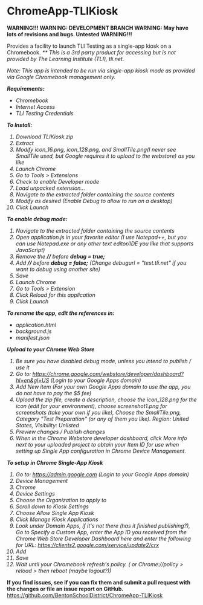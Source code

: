 ChromeApp-TLIKiosk
==================
<B>WARNING!!!</B>
<B>WARNING:  DEVELOPMENT BRANCH </B>
<B>WARNING:  May have lots of revisions and bugs. Untested </B>
<B>WARNING!!!</B>

Provides a facility to launch TLI Testing as a single-app kiosk on a Chromebook.
<I>** This is a 3rd party product for accessing but is not provided by The Learning Institute (TLI), tli.net.</B>

Note: This app is intended to be run via single-app kiosk mode as provided via Google Chromebook management only.

<b>Requirements: </b>
 - Chromebook
 - Internet Access
 - TLI Testing Credentials

<B>To Install:</B>
   1. Download TLIKiosk.zip
   2. Extract
   3. Modify icon_16.png, icon_128.png, and SmallTile.png(I never see SmallTile used, but Google requires it to upload to the webstore) as you like
   3. Launch Chrome
   4. Go to Tools > Extensions
   5. Check to enable Developer mode
   6. Load unpacked extension...
   7. Navigate to the extracted folder containing the source contents
   8. Modify as desired  (Enable Debug to allow to run on a desktop)
   9. Click Launch
   
<B>To enable debug mode:</B>
   1. Navigate to the extracted folder containing the source contents
   2. Open application.js in your favorite editor (I use Notepad++, but you can use Notepad.exe or any other text editor/IDE you like that supports JavaScript)
   3. Remove the <B>//</B> before <b>debug = true;</b>
   4. Add <B>//</B> before <b>debug = false;</b> (Change debugurl = "test.tli.net" if you want to debug using another site)
   5. Save
   6. Launch Chrome
   7. Go to Tools > Extension
   8. Click Reload for this application
   9. Click Launch
   
<B>To rename the app, edit the references in:</B>
  - application.html
  - background.js
  - manifest.json
   
<B>Upload to your Chrome Web Store</B>
  1. Be sure you have disabled debug mode, unless you intend to publish / use it
  2. Go to: https://chrome.google.com/webstore/developer/dashboard?hl=en&gl=US  (Login to your Google Apps domain)
  3. Add New item  (For your own Google Apps domain to use the app, you do not have to pay the $5 fee)
  4. Upload the zip file, create a description, choose the icon_128.png for the icon (edit for your environment), choose screenshot1.png for screenshots (take your own if you like), Choose the SmallTile.png, Category "Test Preparation" (or any of them you like).  Region: United States, Visibility: Unlisted
  5. Preview changes / Publish changes
  6. When in the Chrome Webstore developer dashboard, click More info next to your uploaded project to obtain your Item ID for use when setting up Single App configuration in Chrome Device Management.

<B>To setup in Chrome Single-App Kiosk</B>
  1. Go to:  https://admin.google.com (Login to your Google Apps domain)
  2. Device Management
  3. Chrome
  4. Device Settings
  5. Choose the Organization to apply to
  6. Scroll down to Kiosk Settings
  7. Choose Allow Single App Kiosk
  8. Click Manage Kiosk Applications
  9. Look under Domain Apps, if it's not there (has it finished publishing?), Go to Specify a Custom App, enter the App ID you received from the Chrome Web Store Developer Dashboard here and enter the following for URL: https://clients2.google.com/service/update2/crx
  10. Add
  11. Save
  12. Wait until your Chromebook refresh's policy.  ( or   Chrome://policy  > reload > then reboot (maybe logout?))
  
 <B></I>If you find issues, see if you can fix them and submit a pull request with the changes or file an issue report on GitHub.</I></B>
 https://github.com/BentonSchoolDistrict/ChromeApp-TLIKiosk
 